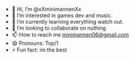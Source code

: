 - 👋 Hi, I’m @xXminimannenXx
- 👀 I’m interested in games dev and music.
- 🌱 I’m currently learning everything watch out.
- 💞️ I’m looking to collaborate on nuthing
- 📫 How to reach me minimannen06@gmail.com
- 😄 Pronouns: Top/1
- ⚡ Fun fact: im the best

<!---
xXminimannenXx/xXminimannenXx is a ✨ special ✨ repository because its `README.md` (this file) appears on your GitHub profile.
You can click the Preview link to take a look at your changes.
--->

